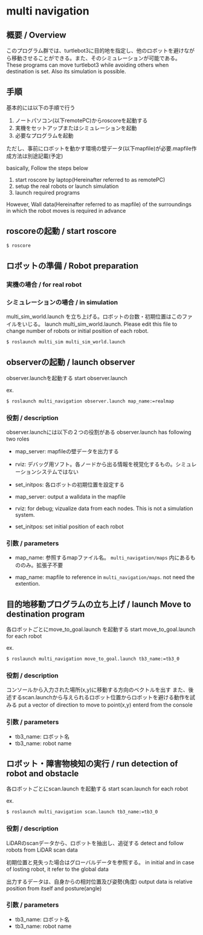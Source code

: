 # multi navigation

## 概要 / Overview
このプログラム群では、turtlebot3に目的地を指定し、他のロボットを避けながら移動させることができる。また、そのシミュレーションが可能である。
These programs can move turtlebot3 while avoiding others when destination is set. Also its simulation is possible.

## 手順
基本的には以下の手順で行う
1. ノートパソコン(以下remotePC)からroscoreを起動する
1. 実機をセットアップまたはシミュレーションを起動
1. 必要なプログラムを起動

ただし、事前にロボットを動かす環境の壁データ(以下mapfile)が必要.mapfile作成方法は別途記載(予定)

basically, Follow the steps below
1. start roscore by laptop(Hereinafter referred to as remotePC)
1. setup the real robots or launch simulation
1. launch required programs

However, Wall data(Hereinafter referred to as mapfile) of the surroundings in which the robot moves is required in advance

## roscoreの起動 / start roscore

```bash
$ roscore
```

## ロボットの準備 / Robot preparation

### 実機の場合 / for real robot



### シミュレーションの場合 / in simulation
multi_sim_world.launch を立ち上げる。ロボットの台数・初期位置はこのファイルをいじる。
launch multi_sim_world.launch. Please edit this file to change number of robots or initial position of each robot.

```bash
$ roslaunch multi_sim multi_sim_world.launch
```

## observerの起動 / launch observer
observer.launchを起動する
start observer.launch

ex.
```bash
$ roslaunch multi_navigation observer.launch map_name:=realmap
```
### 役割 / description
observer.launchには以下の２つの役割がある
observer.launch has following two roles

- map_server: mapfileの壁データを出力する
- rviz: デバッグ用ソフト。各ノードから出る情報を視覚化するもの。シミュレーションシステムではない
- set_initpos: 各ロボットの初期位置を設定する

- map_server: output a walldata in the mapfile
- rviz: for debug; vizualize data from each nodes. This is not a simulation system.
- set_initpos: set initial position of each robot

### 引数 / parameters

- map_name: 参照するmapファイル名。 `multi_navigation/maps` 内にあるもののみ。拡張子不要

- map_name: mapfile to reference in `multi_navigation/maps`. not need the extention.

## 目的地移動プログラムの立ち上げ / launch Move to destination program
各ロボットごとにmove_to_goal.launch を起動する
start move_to_goal.launch for each robot

ex.
```bash
$ roslaunch multi_navigation move_to_goal.launch tb3_name:=tb3_0
```
### 役割 / description
コンソールから入力された場所(x,y)に移動する方向のベクトルを出す
また、後述するscan.launchから与えられるロボット位置からロボットを避ける動作を試みる
put a vector of direction to move to point(x,y) enterd from the console

### 引数 / parameters
- tb3_name: ロボット名
- tb3_name: robot name

## ロボット・障害物検知の実行 / run detection of robot and obstacle
各ロボットごとにscan.launch を起動する
start scan.launch for each robot

ex.
```bash
$ roslaunch multi_navigation scan.launch tb3_name:=tb3_0
```

### 役割 / description
LiDARのscanデータから、ロボットを抽出し、追従する
detect and follow robots from LiDAR scan data

初期位置と見失った場合はグローバルデータを参照する。
in initial and in case of losting robot, it refer to the global data

出力するデータは、自身からの相対位置及び姿勢(角度)
output data is relative position from itself and posture(angle)

### 引数 / parameters
- tb3_name: ロボット名
- tb3_name: robot name
